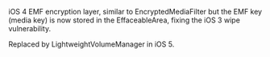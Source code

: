iOS 4 EMF encryption layer, similar to EncryptedMediaFilter but the EMF key (media key) is now stored in the EffaceableArea, fixing the iOS 3 wipe vulnerability.

Replaced by LightweightVolumeManager in iOS 5.
